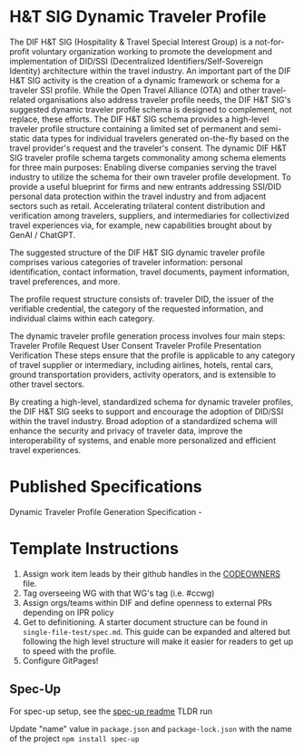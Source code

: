 # H&amp;T SIG Dynamic Traveler Profile

The DIF H&T SIG (Hospitality & Travel Special Interest Group) is a not-for-profit voluntary organization working to promote the development and implementation of DID/SSI (Decentralized Identifiers/Self-Sovereign Identity) architecture within the travel industry. An important part of the DIF H&T SIG activity is the creation of a dynamic framework or schema for a traveler SSI profile. While the Open Travel Alliance (OTA) and other travel-related organisations also address traveler profile needs, the DIF H&T SIG's suggested dynamic traveler profile schema is designed to complement, not replace, these efforts. The DIF H&T SIG schema provides a high-level traveler profile structure containing a limited set of permanent and semi-static data types for individual travelers generated on-the-fly based on the travel provider's request and the traveler's consent. The dynamic DIF H&T SIG traveler profile schema targets commonality among schema elements for three main purposes:
Enabling diverse companies serving the travel industry to utilize the schema for their own traveler profile development.
To provide a useful blueprint for firms and new entrants addressing SSI/DID personal data protection within the travel industry and from adjacent sectors such as retail.
Accelerating trilateral content distribution and verification among travelers, suppliers, and intermediaries for collectivized travel experiences via, for example, new capabilities brought about by GenAI / ChatGPT.

The suggested structure of the DIF H&T SIG dynamic traveler profile comprises various categories of traveler information: personal identification, contact information, travel documents, payment information, travel preferences, and more. 

The profile request structure consists of:  traveler DID, the issuer of the verifiable credential, the category of the requested information, and individual claims within each category.

The dynamic traveler profile generation process involves four main steps: 
Traveler Profile Request
User Consent
Traveler Profile Presentation
Verification
These steps ensure that the profile is applicable to any category of travel supplier or intermediary, including airlines, hotels, rental cars, ground transportation providers, activity operators, and is extensible to other travel sectors.

By creating a high-level, standardized schema for dynamic traveler profiles, the DIF H&T SIG seeks to support and encourage the adoption of DID/SSI within the travel industry. Broad adoption of a standardized schema will enhance the security and privacy of traveler data, improve the interoperability of systems, and enable more personalized and efficient travel experiences.

# Published Specifications

Dynamic Traveler Profile Generation Specification - 

# Template Instructions

1. Assign work item leads by their github handles in the [CODEOWNERS](./CODEOWNERS) file.
2. Tag overseeing WG with that WG's tag (i.e. #ccwg)
3. Assign orgs/teams within DIF and define openness to external PRs depending on IPR policy
4. Get to definitioning. A starter document structure can be found in `single-file-test/spec.md`. This guide can be expanded and altered but following the high level structure will make it easier for readers to get up to speed with the profile.
5. Configure GitPages!

## Spec-Up

For spec-up setup, see the [spec-up readme](https://github.com/decentralized-identity/spec-up)
TLDR run 

Update "name" value in `package.json` and `package-lock.json` with the name of the project
`npm install spec-up`

